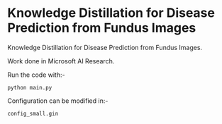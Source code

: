 # Knowledge Distillation for Disease Prediction from Fundus Images
Knowledge Distillation for Disease Prediction from Fundus Images. 

Work done in Microsoft AI Research. 

Run the code with:- 

```
python main.py

```

Configuration can be modified in:- 

```
config_small.gin

```


